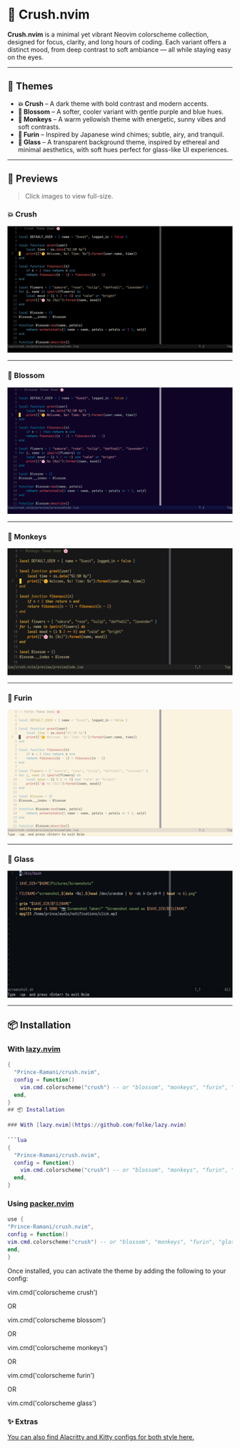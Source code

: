 # 🌸 **Crush.nvim**

**Crush.nvim** is a minimal yet vibrant Neovim colorscheme collection, designed for focus, clarity, and long hours of coding. Each variant offers a distinct mood, from deep contrast to soft ambiance — all while staying easy on the eyes.

---

## 🎨 **Themes**

- **💥 Crush** – A dark theme with bold contrast and modern accents.
- **🌼 Blossom** – A softer, cooler variant with gentle purple and blue hues.
- **🐒 Monkeys** – A warm yellowish theme with energetic, sunny vibes and soft contrasts.
- **🎐 Furin** – Inspired by Japanese wind chimes; subtle, airy, and tranquil.
- **🍃 Glass** – A transparent background theme, inspired by ethereal and minimal aesthetics, with soft hues perfect for glass-like UI experiences.

---

## 📸 **Previews**

> Click images to view full-size.

### 💥 Crush

![Crush Theme](./preview/crush.png)

---

### 🌼 Blossom

![Blossom Theme](./preview/blossom.png)

---

### 🐒 Monkeys

![Monkeys Theme](./preview/monkeys.png)

---

### 🎐 Furin

![Furin Theme](./preview/furin.png)

---

### 🍃 Glass

![Glass Theme](./preview/glass.png)

---

## 📦 **Installation**

### With [lazy.nvim](https://github.com/folke/lazy.nvim)

````lua
{
  "Prince-Ramani/crush.nvim",
  config = function()
    vim.cmd.colorscheme("crush") -- or "blossom", "monkeys", "furin", "glass"
  end,
}
## 📦 Installation

### With [lazy.nvim](https://github.com/folke/lazy.nvim)

```lua
{
  "Prince-Ramani/crush.nvim",
  config = function()
    vim.cmd.colorscheme("crush") -- or "blossom", "monkeys", "furin", "glass"
  end,
}
````

### Using [packer.nvim](https://github.com/wbthomason/packer.nvim)

```lua
use {
"Prince-Ramani/crush.nvim",
config = function()
vim.cmd.colorscheme("crush") -- or "blossom", "monkeys", "furin", "glass"
end,
}
```

Once installed, you can activate the theme by adding the following to your config:

vim.cmd('colorscheme crush')

OR

vim.cmd('colorscheme blossom')

OR

vim.cmd('colorscheme monkeys')

OR

vim.cmd('colorscheme furin')

OR

vim.cmd('colorscheme glass')

### ✨ Extras

[You can also find Alacritty and Kitty configs for both style here.](./extras)
